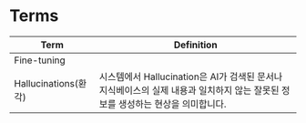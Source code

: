 # Terms

| Term | Definition |
| --- | -------|
| Fine-tuning | |
| Hallucinations(환각) | 시스템에서 Hallucination은 AI가 검색된 문서나 지식베이스의 실제 내용과 일치하지 않는 잘못된 정보를 생성하는 현상을 의미합니다. |
